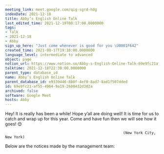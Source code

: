 ```yaml
---
meeting_link: meet.google.com/qig-sgrd-hdg
indexDate: 2021-12-18
title: Abby’s English Online Talk
last_edited_time: 2021-12-19T00:17:00.0000000
tags:
- Talk
- 2021-12-18
- Abby
sign_up_here: "Just come whenever is good for you \U0001F642"
created_time: 2021-08-17T19:10:00.0000000
language_level: intermediate to advanced
object: page
notion_url: https://www.notion.so/Abby-s-English-Online-Talk-69e9fc21af5549649a192680432d382a
talktime: 2021-12-18T22:30:00.0000000
parent_type: database_id
name: Abby’s English Online Talk
parent_database_id: e9339446-880f-4ef0-8ad7-8ad1f507dded
id: 69e9fc21-af55-4964-9a19-2680432d382a
archived: false
software: Google Meet
hosts: Abby
---
```


Hey! It is really has been a while! Hope y’all are doing well! It is time for us to catch and wrap up for this year. Come and have fun then we will see how it goes! 😊



                                                          (New York City, New York)



Below are the notices made by the management team:


